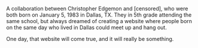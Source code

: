 A collaboration between Christopher Edgemon and [censored], who were both born on January 5, 1983 in Dallas, TX. They in 5th grade attending the same school, but always dreamed of creating a website where people born on the same day who lived in Dallas could meet up and hang out.

One day, that website will come true, and it will really be something.

